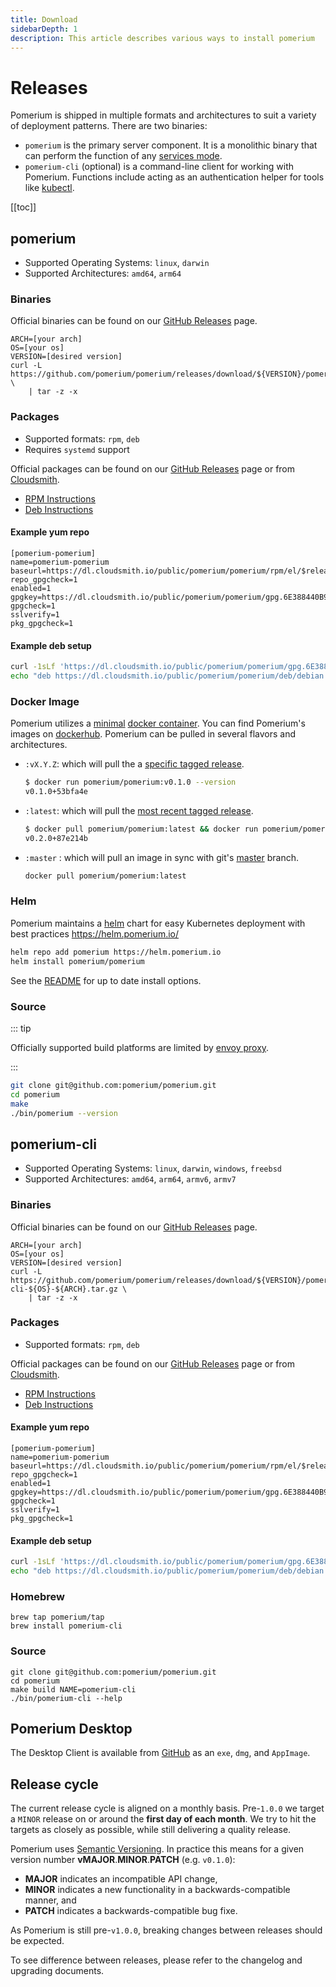 ```yaml
---
title: Download
sidebarDepth: 1
description: This article describes various ways to install pomerium
---
```


# Releases

Pomerium is shipped in multiple formats and architectures to suit a variety of deployment patterns. There are two binaries:

- `pomerium` is the primary server component. It is a monolithic binary that can perform the function of any [services mode](/reference/readme.md#service-mode).
- `pomerium-cli` (optional) is a command-line client for working with Pomerium.  Functions include acting as an authentication helper for tools like [kubectl](/docs/k8s/readme.md).


[[toc]]


## pomerium

- Supported Operating Systems: `linux`, `darwin`
- Supported Architectures: `amd64`, `arm64`

### Binaries

Official binaries can be found on our [GitHub Releases](https://github.com/pomerium/pomerium/releases) page.

```shell
ARCH=[your arch]
OS=[your os]
VERSION=[desired version]
curl -L https://github.com/pomerium/pomerium/releases/download/${VERSION}/pomerium-${OS}-${ARCH}.tar.gz \
    | tar -z -x
```

### Packages

- Supported formats: `rpm`, `deb`
- Requires `systemd` support

Official packages can be found on our [GitHub Releases](https://github.com/pomerium/pomerium/releases) page or from [Cloudsmith](https://cloudsmith.io/~pomerium/repos/pomerium/packages/).

- [RPM Instructions](https://cloudsmith.io/~pomerium/repos/pomerium/setup/#formats-rpm)
- [Deb Instructions](https://cloudsmith.io/~pomerium/repos/pomerium/setup/#formats-deb)

#### Example yum repo

```
[pomerium-pomerium]
name=pomerium-pomerium
baseurl=https://dl.cloudsmith.io/public/pomerium/pomerium/rpm/el/$releasever/$basearch
repo_gpgcheck=1
enabled=1
gpgkey=https://dl.cloudsmith.io/public/pomerium/pomerium/gpg.6E388440B94E1407.key
gpgcheck=1
sslverify=1
pkg_gpgcheck=1
```
#### Example deb setup

```bash
curl -1sLf 'https://dl.cloudsmith.io/public/pomerium/pomerium/gpg.6E388440B94E1407.key' | apt-key add -
echo "deb https://dl.cloudsmith.io/public/pomerium/pomerium/deb/debian buster main" > /etc/apt/sources.list.d/pomerium-pomerium.list
```

### Docker Image

Pomerium utilizes a [minimal](https://github.com/GoogleContainerTools/distroless) [docker container](https://www.docker.com/resources/what-container). You can find Pomerium's images on [dockerhub](https://hub.docker.com/r/pomerium/pomerium). Pomerium can be pulled in several flavors and architectures.

- `:vX.Y.Z`: which will pull the a [specific tagged release](https://github.com/pomerium/pomerium/tags).

  ```bash
  $ docker run pomerium/pomerium:v0.1.0 --version
  v0.1.0+53bfa4e
  ```

- `:latest`: which will pull the [most recent tagged release](https://github.com/pomerium/pomerium/releases).

  ```bash
  $ docker pull pomerium/pomerium:latest && docker run pomerium/pomerium:latest --version
  v0.2.0+87e214b
  ```

- `:master` : which will pull an image in sync with git's [master](https://github.com/pomerium/pomerium/tree/master) branch.

  ```bash
  docker pull pomerium/pomerium:latest
  ```

### Helm

Pomerium maintains a [helm](https://helm.sh) chart for easy Kubernetes deployment with best practices <https://helm.pomerium.io/>

```bash
helm repo add pomerium https://helm.pomerium.io
helm install pomerium/pomerium
```

See the [README](https://github.com/pomerium/pomerium-helm/blob/master/charts/pomerium/README.md) for up to date install options.

### Source

::: tip

Officially supported build platforms are limited by [envoy proxy](https://www.envoyproxy.io/). 

:::

```bash
git clone git@github.com:pomerium/pomerium.git
cd pomerium
make
./bin/pomerium --version
```

## pomerium-cli

- Supported Operating Systems: `linux`, `darwin`, `windows`, `freebsd`
- Supported Architectures: `amd64`, `arm64`, `armv6`, `armv7`

### Binaries

Official binaries can be found on our [GitHub Releases](https://github.com/pomerium/pomerium/releases) page.

```shell
ARCH=[your arch]
OS=[your os]
VERSION=[desired version]
curl -L https://github.com/pomerium/pomerium/releases/download/${VERSION}/pomerium-cli-${OS}-${ARCH}.tar.gz \
    | tar -z -x
```

### Packages

- Supported formats: `rpm`, `deb`

Official packages can be found on our [GitHub Releases](https://github.com/pomerium/pomerium/releases) page or from [Cloudsmith](https://cloudsmith.io/~pomerium/repos/pomerium/packages/).

- [RPM Instructions](https://cloudsmith.io/~pomerium/repos/pomerium/setup/#formats-rpm)
- [Deb Instructions](https://cloudsmith.io/~pomerium/repos/pomerium/setup/#formats-deb)

#### Example yum repo

```
[pomerium-pomerium]
name=pomerium-pomerium
baseurl=https://dl.cloudsmith.io/public/pomerium/pomerium/rpm/el/$releasever/$basearch
repo_gpgcheck=1
enabled=1
gpgkey=https://dl.cloudsmith.io/public/pomerium/pomerium/gpg.6E388440B94E1407.key
gpgcheck=1
sslverify=1
pkg_gpgcheck=1
```
#### Example deb setup

```bash
curl -1sLf 'https://dl.cloudsmith.io/public/pomerium/pomerium/gpg.6E388440B94E1407.key' | apt-key add -
echo "deb https://dl.cloudsmith.io/public/pomerium/pomerium/deb/debian buster main" > /etc/apt/sources.list.d/pomerium-pomerium.list
```
### Homebrew

```shell
brew tap pomerium/tap
brew install pomerium-cli
```

### Source

```shell
git clone git@github.com:pomerium/pomerium.git
cd pomerium
make build NAME=pomerium-cli
./bin/pomerium-cli --help
```

## Pomerium Desktop

The Desktop Client is available from [GitHub](https://github.com/pomerium/desktop-client/releases) as an `exe`, `dmg`, and `AppImage`.

## Release cycle

The current release cycle is aligned on a monthly basis. Pre-`1.0.0` we target a `MINOR` release on or around the **first day of each month**. We try to hit the targets as closely as possible, while still delivering a quality release.

Pomerium uses [Semantic Versioning](https://semver.org/). In practice this means for a given version number **vMAJOR**.**MINOR**.**PATCH** (e.g. `v0.1.0`):

- **MAJOR** indicates an incompatible API change,
- **MINOR** indicates a new functionality in a backwards-compatible manner, and
- **PATCH** indicates a backwards-compatible bug fixe.

As Pomerium is still pre-`v1.0.0`, breaking changes between releases should be expected.

To see difference between releases, please refer to the changelog and upgrading documents.
